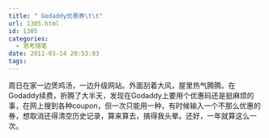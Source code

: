 ```yaml
---
title: " Godaddy优惠券\t\t"
url: 1305.html
id: 1305
categories:
  - 思考随笔
date: 2011-03-14 20:53:03
tags:
---
```


周日在家一边煲鸡汤，一边升级网站。外面刮着大风，屋里热气腾腾。在Godaddy续费，折腾了大半天，发现在Godaddy上要用个优惠码还是挺麻烦的事，在网上搜到各种coupon，但一次只能用一种，有时候输入一个不那么优惠的券，想取消还得清空历史记录，算来算去，搞得我头晕。还好，一年就算这么一次。